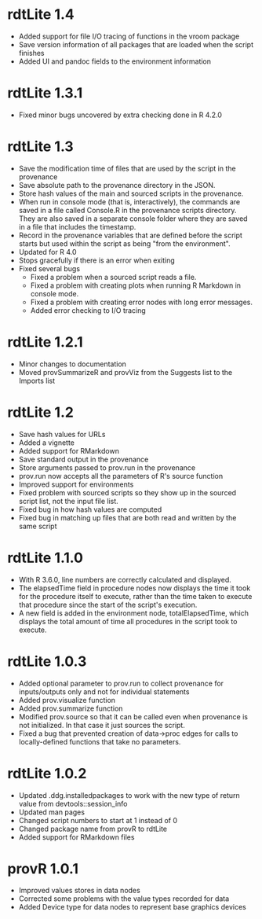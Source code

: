 # rdtLite 1.4
* Added support for file I/O tracing of functions in the vroom package
* Save version information of all packages that are loaded when the script finishes
* Added UI and pandoc fields to the environment information

# rdtLite 1.3.1
* Fixed minor bugs uncovered by extra checking done in R 4.2.0

# rdtLite 1.3
* Save the modification time of files that are used by the script in the provenance
* Save absolute path to the provenance directory in the JSON.
* Store hash values of the main and sourced scripts in the provenance.
* When run in console mode (that is, interactively), the commands are
saved in a file called Console.R in the provenance scripts directory.
They are also saved in a separate console folder where they are saved in a file that includes the timestamp.
* Record in the provenance variables that are defined before the script starts but used within the script as being "from the environment".
* Updated for R 4.0
* Stops gracefully if there is an error when exiting
* Fixed several bugs
    * Fixed a problem when a sourced script reads a file.
    * Fixed a problem with creating plots when running R Markdown in console mode.
    * Fixed a problem with creating error nodes with long error messages.
    * Added error checking to I/O tracing    

# rdtLite 1.2.1

* Minor changes to documentation
* Moved provSummarizeR and provViz from the Suggests list to the Imports list

# rdtLite 1.2

* Save hash values for URLs
* Added a vignette
* Added support for RMarkdown
* Save standard output in the provenance
* Store arguments passed to prov.run in the provenance
* prov.run now accepts all the parameters of R's source function
* Improved support for environments
* Fixed problem with sourced scripts so they show up in the sourced script list, not the input file list.
* Fixed bug in how hash values are computed
* Fixed bug in matching up files that are both read and written by the same script

# rdtLite 1.1.0

* With R 3.6.0, line numbers are correctly calculated and displayed.
* The elapsedTime field in procedure nodes now displays the time it took for the procedure itself to execute,
rather than the time taken to execute that procedure since the start of the script's execution.
* A new field is added in the environment node, totalElapsedTime, which displays the total amount of time all
procedures in the script took to execute.

# rdtLite 1.0.3

* Added optional parameter to prov.run to collect provenance for inputs/outputs only
and not for individual statements
* Added prov.visualize function
* Added prov.summarize function
* Modified prov.source so that it can be called even when provenance is not initialized.  In
that case it just sources the script.
* Fixed a bug that prevented creation of data->proc edges for calls to locally-defined 
functions that take no parameters.

# rdtLite 1.0.2

* Updated .ddg.installedpackages to work with the new type of return value from devtools::session_info
* Updated man pages
* Changed script numbers to start at 1 instead of 0
* Changed package name from provR to rdtLite
* Added support for RMarkdown files

# provR 1.0.1

* Improved values stores in data nodes
* Corrected some problems with the value types recorded for data
* Added Device type for data nodes to represent base graphics devices
